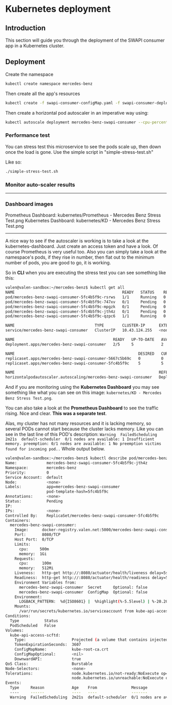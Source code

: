 # Kubernetes deployment

## Introduction

This section will guide you through the deployment of the SWAPI consumer app in a Kubernetes cluster.

## Deployment

Create the namespace

```bash
kubectl create namespace mercedes-benz
```

Then create all the app's resources
```bash
kubectl create -f swapi-consumer-configMap.yaml -f swapi-consumer-deployment.yaml -f swapi-consumer-ingress.yaml -f swapi-consumer-secret.yaml -f swapi-consumer-service.yaml
```

Then create a horizontal pod autoscaler in an imperative way using:

```bash
kubectl autoscale deployment mercedes-benz-swapi-consumer --cpu-percent=60 --min=1 --max=5 -n mercedes-benz
```

### Performance test

You can stress test this microservice to see the pods scale up, then down once the load is gone.
Use the simple script in "simple-stress-test.sh"

Like so:
```bash
./simple-stress-test.sh
```

### Monitor auto-scaler results

***
### Dashboard images

Prometheus Dashboard: kubernetes/Prometheus - Mercedes Benz Stress Test.png
Kubernetes Dashboard: kubernetes/KD - Mercedes Benz Stress Test.png
***

A nice way to see if the autoscaler is working is to take a look at the kubernetes-dashboard. Just create an access token and have a look. 
Of course Prometheus is very useful too. Also you can simply take a look at the namespace's pods, if they rise in number, then flat out to the
minimum number of pods, you are good to go, it is working.

So in **CLI** when you are executing the stress test you can see something like this:

```bash
valen@valen-sandbox:~/mercedes-benz$ kubectl get all
NAME                                               READY   STATUS    RESTARTS   AGE
pod/mercedes-benz-swapi-consumer-5fc4b5f9c-rsrws   1/1     Running   0          3m41s
pod/mercedes-benz-swapi-consumer-5fc4b5f9c-747xv   0/1     Pending   0          63s
pod/mercedes-benz-swapi-consumer-5fc4b5f9c-mpgzk   0/1     Pending   0          63s
pod/mercedes-benz-swapi-consumer-5fc4b5f9c-jth4z   0/1     Pending   0          48s
pod/mercedes-benz-swapi-consumer-5fc4b5f9c-qzpc6   1/1     Running   0          63s

NAME                                   TYPE        CLUSTER-IP      EXTERNAL-IP   PORT(S)   AGE
service/mercedes-benz-swapi-consumer   ClusterIP   10.43.124.255   <none>        80/TCP    79m

NAME                                           READY   UP-TO-DATE   AVAILABLE   AGE
deployment.apps/mercedes-benz-swapi-consumer   2/5     5            2           79m

NAME                                                      DESIRED   CURRENT   READY   AGE
replicaset.apps/mercedes-benz-swapi-consumer-5667c5b69c   0         0         0       79m
replicaset.apps/mercedes-benz-swapi-consumer-5fc4b5f9c    5         5         2       3m41s

NAME                                                               REFERENCE                                 TARGETS    MINPODS   MAXPODS   REPLICAS   AGE
horizontalpodautoscaler.autoscaling/mercedes-benz-swapi-consumer   Deployment/mercedes-benz-swapi-consumer   313%/60%   1         5         5          67m
```

And if you are monitoring using the **Kubernetes Dashboard** you 
may see something like what you can see on this image: `kubernetes/KD - Mercedes Benz Stress Test.png`.

You can also take a look at the **Prometheus Dashboard** to see the traffic rising. Nice and clear. **This was a separate test**.

Alas, my cluster has not many resources and it is lacking memory, so several PODs cannot start because the cluster
lacks memory. Like you can see in the last line of this POD's description: `Warning  FailedScheduling  2m21s  default-scheduler  0/1 nodes are available: 1 Insufficient memory. preemption: 0/1 nodes are available: 1 No preemption victims found for incoming pod..`
Whole output below.

```bash
valen@valen-sandbox:~/mercedes-benz$ kubectl describe pod/mercedes-benz-swapi-consumer-5fc4b5f9c-jth4z
Name:             mercedes-benz-swapi-consumer-5fc4b5f9c-jth4z
Namespace:        mercedes-benz
Priority:         0
Service Account:  default
Node:             <none>
Labels:           app=mercedes-benz-swapi-consumer
                  pod-template-hash=5fc4b5f9c
Annotations:      <none>
Status:           Pending
IP:               
IPs:              <none>
Controlled By:    ReplicaSet/mercedes-benz-swapi-consumer-5fc4b5f9c
Containers:
  mercedes-benz-swapi-consumer:
    Image:      docker-registry.valen.net:5000/mercedes-benz-swapi-consumer:1.0.0
    Port:       8080/TCP
    Host Port:  0/TCP
    Limits:
      cpu:     500m
      memory:  1Gi
    Requests:
      cpu:      100m
      memory:   512Mi
    Liveness:   http-get http://:8080/actuator/health/liveness delay=5s timeout=5s period=30s #success=1 #failure=3
    Readiness:  http-get http://:8080/actuator/health/readiness delay=5s timeout=5s period=30s #success=1 #failure=3
    Environment Variables from:
      mercedes-benz-swapi-consumer  Secret     Optional: false
      mercedes-benz-swapi-consumer  ConfigMap  Optional: false
    Environment:
      LOGBACK_PATTERN:  %d{ISO8601} |  %highlight(%-5.5level) | %-20.20thread | %-32.40X{requestId:-No requestId} | %-50.50logger{36} | %green(%msg%n)
    Mounts:
      /var/run/secrets/kubernetes.io/serviceaccount from kube-api-access-scftd (ro)
Conditions:
  Type           Status
  PodScheduled   False 
Volumes:
  kube-api-access-scftd:
    Type:                    Projected (a volume that contains injected data from multiple sources)
    TokenExpirationSeconds:  3607
    ConfigMapName:           kube-root-ca.crt
    ConfigMapOptional:       <nil>
    DownwardAPI:             true
QoS Class:                   Burstable
Node-Selectors:              <none>
Tolerations:                 node.kubernetes.io/not-ready:NoExecute op=Exists for 300s
                             node.kubernetes.io/unreachable:NoExecute op=Exists for 300s
Events:
  Type     Reason            Age    From               Message
  ----     ------            ----   ----               -------
  Warning  FailedScheduling  2m21s  default-scheduler  0/1 nodes are available: 1 Insufficient memory. preemption: 0/1 nodes are available: 1 No preemption victims found for incoming pod..
```